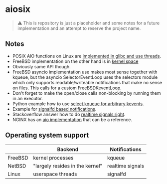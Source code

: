 # aiosix

> :warning: This is repository is just a placeholder and some notes for
> a future implementation and an attempt to reserve the project name.

## Notes
- POSIX AIO functions on Linux are [implemented in glibc
  and use threads](https://man7.org/linux/man-pages/man7/aio.7.html#NOTES).
- FreeBSD implementation on the other hand is in [kernel
  space](https://www.freebsd.org/cgi/man.cgi?query=aio)
- Obviously same API though.
- FreeBSD asyncio implementation use makes most sense together with kqueue,
  but the asyncio SelectorEventLoop uses the selectors module which
  only supports readable/writeable notifications that make no sense on
  files. This calls for a custom FreeBSDKeventLoop.
- Don't forget to make the open/close calls non-blocking by running
  them in an executor.
- Python example how to use [select.kqueue for arbitrary
  kevents](https://stackoverflow.com/a/63919879).
- Example for [signalfd based
  notifications](https://gist.github.com/mopemope/5413768).
- Stackoverflow answer how to do [realtime signals
  right](https://stackoverflow.com/a/35121643).
- NGINX has an [aio
  implementation](https://github.com/firebase/nginx/blob/master/src/os/unix/ngx_file_aio_read.c)
  that can be a reference.

## Operating system support
|         | Backend                         | Notifications    |
| ------- | ------------------------------- | ---------------- |
| FreeBSD | kernel processes                | kqueue           |
| NetBSD  | "largely resides in the kernel" | realtime signals |
| Linux   | userspace threads               | signalfd         |
